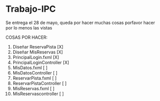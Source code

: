 # Trabajo-IPC

Se entrega el 28 de mayo, queda por hacer muchas cosas porfavor hacer por lo menos las vistas

COSAS POR HACER:
1. Diseñar ReservaPista [X]
2. Diseñar MisReservas [X]
3. PrincipalLogin.fxml [X]
4. PrincipalLoginController [X]
5. MisDatos.fxml [ ]
6. MisDatosController [ ]
7. ReservarPista.fxml [ ]
8. ReservarPistaController [ ]
9. MisReservas.fxml [ ]
10. MisReservascontroller [ ]
